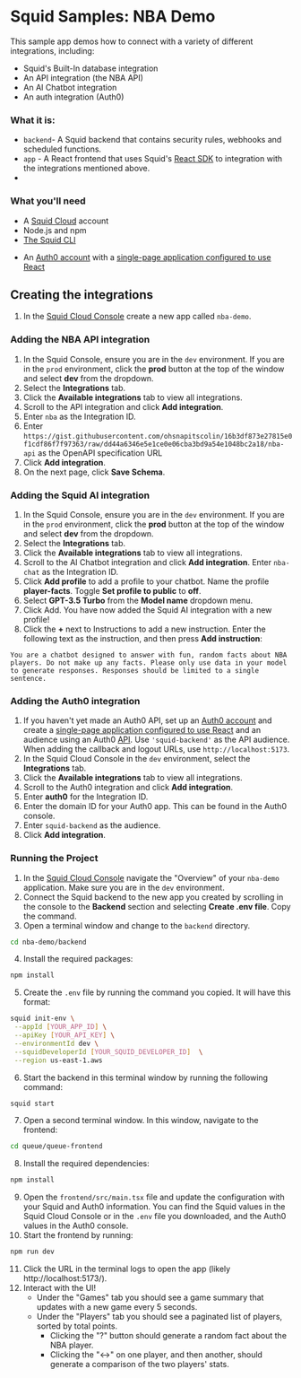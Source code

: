 # Squid Samples: NBA Demo

This sample app demos how to connect with a variety of different integrations, including:

- Squid's Built-In database integration
- An API integration (the NBA API)
- An AI Chatbot integration
- An auth integration (Auth0)

### What it is:

- `backend`- A Squid backend that contains security rules, webhooks and scheduled functions.
- `app` - A React frontend that uses Squid's [React SDK](https://docs.squid.cloud/docs/development-tools/react-sdk/) to integration with the integrations mentioned above.
- 
### What you'll need
* A [Squid Cloud](https://console.squid.cloud) account
* Node.js and npm
* [The Squid CLI](https://docs.squid.cloud/docs/development-tools/local-dev-cli)
- An [Auth0 account](https://auth0.com/) with a [single-page application configured to use React](https://auth0.com/docs/quickstart/spa/react)

## Creating the integrations

1. In the [Squid Cloud Console](https://console.squid.cloud) create a new app called `nba-demo`.

### Adding the NBA API integration
1. In the Squid Console, ensure you are in the `dev` environment. If you are in the `prod` environment, click the **prod** button at the top of the window and select **dev** from the dropdown.
2. Select the **Integrations** tab.
3. Click the **Available integrations** tab to view all integrations.
4. Scroll to the API integration and click **Add integration**.
5. Enter `nba` as the Integration ID.
5. Enter `https://gist.githubusercontent.com/ohsnapitscolin/16b3df873e27815e0f1cdf86f7f97363/raw/dd44a6346e5e1ce0e06cba3bd9a54e1048bc2a18/nba-api` as the OpenAPI specification URL
7. Click **Add integration**.
8. On the next page, click **Save Schema**.

### Adding the Squid AI integration

1. In the Squid Console, ensure you are in the `dev` environment. If you are in the `prod` environment, click the **prod** button at the top of the window and select **dev** from the dropdown.
2. Select the **Integrations** tab.
3. Click the **Available integrations** tab to view all integrations.
4. Scroll to the AI Chatbot integration and click **Add integration**.
   Enter `nba-chat` as the Integration ID.
5. Click **Add profile** to add a profile to your chatbot. Name the profile **player-facts**. Toggle **Set profile to public** to **off**.
6. Select **GPT-3.5 Turbo** from the **Model name** dropdown menu.
7. Click Add. You have now added the Squid AI integration with a new profile!
8. Click the **+** next to Instructions to add a new instruction. Enter the following text as the instruction, and then press **Add instruction**:

```
You are a chatbot designed to answer with fun, random facts about NBA players. Do not make up any facts. Please only use data in your model to generate responses. Responses should be limited to a single sentence.
```

### Adding the Auth0 integration

1. If you haven't yet made an Auth0 API, set up an [Auth0 account](https://auth0.com/) and create a [single-page application configured to use React](https://auth0.com/docs/quickstart/spa/react) and an audience using an Auth0 [API](https://auth0.com/docs/get-started/apis). Use `'squid-backend'` as the API audience.
   When adding the callback and logout URLs, use `http://localhost:5173`.
2. In the Squid Cloud Console in the `dev` environment, select the **Integrations** tab.
3. Click the **Available integrations** tab to view all integrations.
4. Scroll to the Auth0 integration and click **Add integration**.
5. Enter **auth0** for the Integration ID.
6. Enter the domain ID for your Auth0 app. This can be found in the Auth0 console.
7. Enter `squid-backend` as the audience.
8. Click **Add integration**.

### Running the Project
1. In the [Squid Cloud Console](https://console.squid.cloud) navigate the "Overview" of your `nba-demo` application. Make sure you are in the `dev` environment.
2. Connect the Squid backend to the new app you created by scrolling in the console to the **Backend** section and selecting **Create .env file**. Copy the command.
2. Open a terminal window and change to the `backend` directory.


```bash
cd nba-demo/backend
```

4. Install the required packages:

```bash
npm install
```

5. Create the `.env` file by running the command you copied. It will have this format:

```bash
squid init-env \
 --appId [YOUR_APP_ID] \
 --apiKey [YOUR_API_KEY] \
 --environmentId dev \
 --squidDeveloperId [YOUR_SQUID_DEVELOPER_ID]  \
 --region us-east-1.aws
```

6. Start the backend in this terminal window by running the following command:

```bash
squid start
```

7. Open a second terminal window. In this window, navigate to the frontend:

```bash
cd queue/queue-frontend
```

8. Install the required dependencies:

```bash
npm install
```

9. Open the `frontend/src/main.tsx` file and update the configuration with your Squid and Auth0 information. You can find the Squid values in the Squid Cloud Console or in the `.env` file you downloaded, and the Auth0 values in the Auth0 console.
10. Start the frontend by running:

```bash
npm run dev
```

11. Click the URL in the terminal logs to open the app (likely http://localhost:5173/).
12. Interact with the UI!
    - Under the "Games" tab you should see a game summary that updates with a new game every 5 seconds.
    - Under the "Players" tab you should see a paginated list of players, sorted by total points.
      - Clicking the "?" button should generate a random fact about the NBA player.
      - Clicking the "↔" on one player, and then another, should generate a comparison of the two players' stats.
